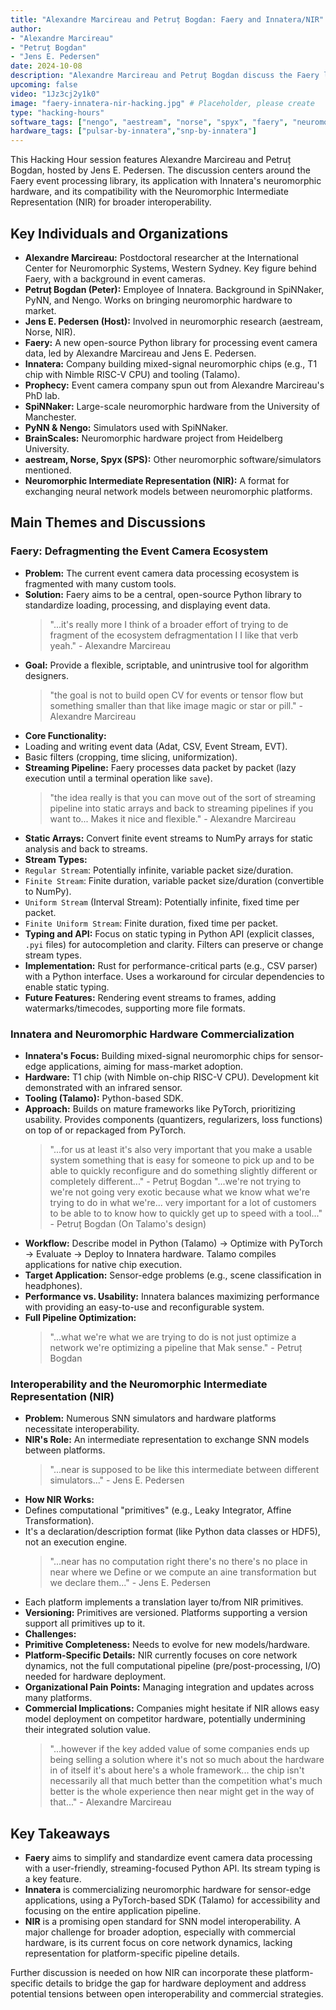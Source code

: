 ```yaml
---
title: "Alexandre Marcireau and Petruț Bogdan: Faery and Innatera/NIR"
author:
- "Alexandre Marcireau"
- "Petruț Bogdan"
- "Jens E. Pedersen"
date: 2024-10-08
description: "Alexandre Marcireau and Petruț Bogdan discuss the Faery library's integration and interaction with Innatera hardware and the Neuromorphic Intermediate Representation (NIR)."
upcoming: false
video: "1Jz3cj2y1k0"
image: "faery-innatera-nir-hacking.jpg" # Placeholder, please create
type: "hacking-hours"
software_tags: ["nengo", "aestream", "norse", "spyx", "faery", "neuromorphic-intermediate-representation", "nirtorch"]
hardware_tags: ["pulsar-by-innatera","snp-by-innatera"]
---
```


This Hacking Hour session features Alexandre Marcireau and Petruț Bogdan, hosted by Jens E. Pedersen. The discussion centers around the Faery event processing library, its application with Innatera's neuromorphic hardware, and its compatibility with the Neuromorphic Intermediate Representation (NIR) for broader interoperability.

## Key Individuals and Organizations

*   **Alexandre Marcireau:** Postdoctoral researcher at the International Center for Neuromorphic Systems, Western Sydney. Key figure behind Faery, with a background in event cameras.
*   **Petruț Bogdan (Peter):** Employee of Innatera. Background in SpiNNaker, PyNN, and Nengo. Works on bringing neuromorphic hardware to market.
*   **Jens E. Pedersen (Host):** Involved in neuromorphic research (aestream, Norse, NIR).
*   **Faery:** A new open-source Python library for processing event camera data, led by Alexandre Marcireau and Jens E. Pedersen.
*   **Innatera:** Company building mixed-signal neuromorphic chips (e.g., T1 chip with Nimble RISC-V CPU) and tooling (Talamo).
*   **Prophecy:** Event camera company spun out from Alexandre Marcireau's PhD lab.
*   **SpiNNaker:** Large-scale neuromorphic hardware from the University of Manchester.
*   **PyNN & Nengo:** Simulators used with SpiNNaker.
*   **BrainScales:** Neuromorphic hardware project from Heidelberg University.
*   **aestream, Norse, Spyx (SPS):** Other neuromorphic software/simulators mentioned.
*   **Neuromorphic Intermediate Representation (NIR):** A format for exchanging neural network models between neuromorphic platforms.

## Main Themes and Discussions

### Faery: Defragmenting the Event Camera Ecosystem

*   **Problem:** The current event camera data processing ecosystem is fragmented with many custom tools.
*   **Solution:** Faery aims to be a central, open-source Python library to standardize loading, processing, and displaying event data.
    > "...it's really more I think of a broader effort of trying to de fragment of the ecosystem defragmentation I I like that verb yeah." - Alexandre Marcireau
*   **Goal:** Provide a flexible, scriptable, and unintrusive tool for algorithm designers.
    > "the goal is not to build open CV for events or tensor flow but something smaller than that like image magic or star or pill." - Alexandre Marcireau
*   **Core Functionality:**
  *   Loading and writing event data (Adat, CSV, Event Stream, EVT).
  *   Basic filters (cropping, time slicing, uniformization).
*   **Streaming Pipeline:** Faery processes data packet by packet (lazy execution until a terminal operation like `save`).
    > "the idea really is that you can move out of the sort of streaming pipeline into static arrays and back to streaming pipelines if you want to... Makes it nice and flexible." - Alexandre Marcireau
*   **Static Arrays:** Convert finite event streams to NumPy arrays for static analysis and back to streams.
*   **Stream Types:**
  *   `Regular Stream`: Potentially infinite, variable packet size/duration.
  *   `Finite Stream`: Finite duration, variable packet size/duration (convertible to NumPy).
  *   `Uniform Stream` (Interval Stream): Potentially infinite, fixed time per packet.
  *   `Finite Uniform Stream`: Finite duration, fixed time per packet.
*   **Typing and API:** Focus on static typing in Python API (explicit classes, `.pyi` files) for autocompletion and clarity. Filters can preserve or change stream types.
*   **Implementation:** Rust for performance-critical parts (e.g., CSV parser) with a Python interface. Uses a workaround for circular dependencies to enable static typing.
*   **Future Features:** Rendering event streams to frames, adding watermarks/timecodes, supporting more file formats.

### Innatera and Neuromorphic Hardware Commercialization

*   **Innatera's Focus:** Building mixed-signal neuromorphic chips for sensor-edge applications, aiming for mass-market adoption.
*   **Hardware:** T1 chip (with Nimble on-chip RISC-V CPU). Development kit demonstrated with an infrared sensor.
*   **Tooling (Talamo):** Python-based SDK.
  *   **Approach:** Builds on mature frameworks like PyTorch, prioritizing usability. Provides components (quantizers, regularizers, loss functions) on top of or repackaged from PyTorch.
      > "...for us at least it's also very important that you make a usable system something that is easy for someone to pick up and to be able to quickly reconfigure and do something slightly different or completely different..." - Petruț Bogdan
      > "...we're not trying to we're not going very exotic because what we know what we're trying to do in what we're... very important for a lot of customers to be able to to know how to quickly get up to speed with a tool..." - Petruț Bogdan (On Talamo's design)
  *   **Workflow:** Describe model in Python (Talamo) -> Optimize with PyTorch -> Evaluate -> Deploy to Innatera hardware. Talamo compiles applications for native chip execution.
  *   **Target Application:** Sensor-edge problems (e.g., scene classification in headphones).
*   **Performance vs. Usability:** Innatera balances maximizing performance with providing an easy-to-use and reconfigurable system.
*   **Full Pipeline Optimization:**
    > "...what we're what we are trying to do is not just optimize a network we're optimizing a pipeline that Mak sense." - Petruț Bogdan

### Interoperability and the Neuromorphic Intermediate Representation (NIR)

*   **Problem:** Numerous SNN simulators and hardware platforms necessitate interoperability.
*   **NIR's Role:** An intermediate representation to exchange SNN models between platforms.
    > "...near is supposed to be like this intermediate between different simulators..." - Jens E. Pedersen
*   **How NIR Works:**
  *   Defines computational "primitives" (e.g., Leaky Integrator, Affine Transformation).
  *   It's a declaration/description format (like Python data classes or HDF5), not an execution engine.
      > "...near has no computation right there's no there's no place in near where we Define or we compute an aine transformation but we declare them..." - Jens E. Pedersen
  *   Each platform implements a translation layer to/from NIR primitives.
*   **Versioning:** Primitives are versioned. Platforms supporting a version support all primitives up to it.
*   **Challenges:**
  *   **Primitive Completeness:** Needs to evolve for new models/hardware.
  *   **Platform-Specific Details:** NIR currently focuses on core network dynamics, not the full computational pipeline (pre/post-processing, I/O) needed for hardware deployment.
  *   **Organizational Pain Points:** Managing integration and updates across many platforms.
  *   **Commercial Implications:** Companies might hesitate if NIR allows easy model deployment on competitor hardware, potentially undermining their integrated solution value.
      > "...however if the key added value of some companies ends up being selling a solution where it's not so much about the hardware in of itself it's about here's a whole framework... the chip isn't necessarily all that much better than the competition what's much better is the whole experience then near might get in the way of that..." - Alexandre Marcireau

## Key Takeaways

*   **Faery** aims to simplify and standardize event camera data processing with a user-friendly, streaming-focused Python API. Its stream typing is a key feature.
*   **Innatera** is commercializing neuromorphic hardware for sensor-edge applications, using a PyTorch-based SDK (Talamo) for accessibility and focusing on the entire application pipeline.
*   **NIR** is a promising open standard for SNN model interoperability. A major challenge for broader adoption, especially with commercial hardware, is its current focus on core network dynamics, lacking representation for platform-specific pipeline details.

Further discussion is needed on how NIR can incorporate these platform-specific details to bridge the gap for hardware deployment and address potential tensions between open interoperability and commercial strategies.
